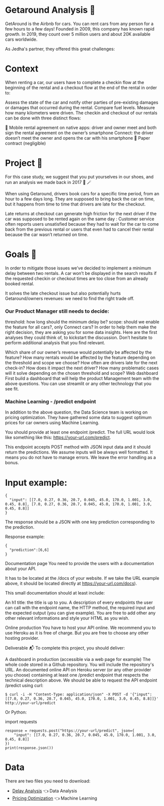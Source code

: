 # Getaround Analysis 🚗

GetAround is the Airbnb for cars. You can rent cars from any person for a few hours to a few days! Founded in 2009, this company has known rapid growth. In 2019, they count over 5 million users and about 20K available cars worldwide.

As Jedha's partner, they offered this great challenges:

# Context
When renting a car, our users have to complete a checkin flow at the beginning of the rental and a checkout flow at the end of the rental in order to:

Assess the state of the car and notify other parties of pre-existing damages or damages that occurred during the rental.
Compare fuel levels.
Measure how many kilometers were driven.
The checkin and checkout of our rentals can be done with three distinct flows:

📱 Mobile rental agreement on native apps: driver and owner meet and both sign the rental agreement on the owner’s smartphone
Connect: the driver doesn’t meet the owner and opens the car with his smartphone
📝 Paper contract (negligible)
# Project 🚧
For this case study, we suggest that you put yourselves in our shoes, and run an analysis we made back in 2017 🔮 🪄

When using Getaround, drivers book cars for a specific time period, from an hour to a few days long. They are supposed to bring back the car on time, but it happens from time to time that drivers are late for the checkout.

Late returns at checkout can generate high friction for the next driver if the car was supposed to be rented again on the same day : Customer service often reports users unsatisfied because they had to wait for the car to come back from the previous rental or users that even had to cancel their rental because the car wasn’t returned on time.

# Goals 🎯
In order to mitigate those issues we’ve decided to implement a minimum delay between two rentals. A car won’t be displayed in the search results if the requested checkin or checkout times are too close from an already booked rental.

It solves the late checkout issue but also potentially hurts Getaround/owners revenues: we need to find the right trade off.

### Our Product Manager still needs to decide:

threshold: how long should the minimum delay be?
scope: should we enable the feature for all cars?, only Connect cars?
In order to help them make the right decision, they are asking you for some data insights. Here are the first analyses they could think of, to kickstart the discussion. Don’t hesitate to perform additional analysis that you find relevant.

Which share of our owner’s revenue would potentially be affected by the feature?
How many rentals would be affected by the feature depending on the threshold and scope we choose?
How often are drivers late for the next check-in? How does it impact the next driver?
How many problematic cases will it solve depending on the chosen threshold and scope?
Web dashboard
First build a dashboard that will help the product Management team with the above questions. You can use streamlit or any other technology that you see fit.

### Machine Learning - /predict endpoint
In addition to the above question, the Data Science team is working on pricing optimization. They have gathered some data to suggest optimum prices for car owners using Machine Learning.

You should provide at least one endpoint /predict. The full URL would look like something like this: https://your-url.com/predict.

This endpoint accepts POST method with JSON input data and it should return the predictions. We assume inputs will be always well formatted. It means you do not have to manage errors. We leave the error handling as a bonus.

# Input example:
```
{
  "input": [[7.0, 0.27, 0.36, 20.7, 0.045, 45.0, 170.0, 1.001, 3.0, 0.45, 8.8], [7.0, 0.27, 0.36, 20.7, 0.045, 45.0, 170.0, 1.001, 3.0, 0.45, 8.8]]
}
```
The response should be a JSON with one key prediction corresponding to the prediction.

Response example:
```
{
  "prediction":[6,6]
}
```
Documentation page
You need to provide the users with a documentation about your API.

It has to be located at the /docs of your website. If we take the URL example above, it should be located directly at https://your-url.com/docs).

This small documentation should at least include:

An h1 title: the title is up to you.
A description of every endpoints the user can call with the endpoint name, the HTTP method, the required input and the expected output (you can give example).
You are free to add other any other relevant informations and style your HTML as you wish.

Online production
You have to host your API online. We recommend you to use Heroku as it is free of charge. But you are free to choose any other hosting provider.

Deliverable 📬
To complete this project, you should deliver:

A dashboard in production (accessible via a web page for example)
The whole code stored in a Github repository. You will include the repository's URL.
An documented online API on Heroku server (or any other provider you choose) containing at least one /predict endpoint that respects the technical description above. We should be able to request the API endpoint /predict using curl:
```
$ curl -i -H "Content-Type: application/json" -X POST -d '{"input": [[7.0, 0.27, 0.36, 20.7, 0.045, 45.0, 170.0, 1.001, 3.0, 0.45, 8.8]]}' http://your-url/predict
```
Or Python:

import requests
```
response = requests.post("https://your-url/predict", json={
    "input": [[7.0, 0.27, 0.36, 20.7, 0.045, 45.0, 170.0, 1.001, 3.0, 0.45, 8.8]]
})
print(response.json())
```
# Data
There are two files you need to download:

- [Delay Analysis](https://full-stack-assets.s3.eu-west-3.amazonaws.com/Deployment/get_around_delay_analysis.xlsx) 👈 Data Analysis
- [Pricing Optimization](https://full-stack-assets.s3.eu-west-3.amazonaws.com/Deployment/get_around_pricing_project.csv) 👈 Machine Learning
